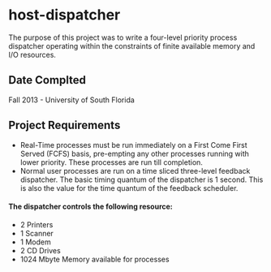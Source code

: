 # host-dispatcher
The purpose of this project was to write a four-level priority process dispatcher operating within the
constraints of finite available memory and I/O resources.

## Date Complted
Fall 2013 - University of South Florida

## Project Requirements
- Real-Time processes must be run immediately on a First Come First Served (FCFS)
basis, pre-empting any other processes running with lower priority. These processes are
run till completion. 
- Normal user processes are run on a time sliced three-level feedback dispatcher. The
basic timing quantum of the dispatcher is 1 second. This is also the value for the time
quantum of the feedback scheduler.

#### The dispatcher controls the following resource:
- 2 Printers
- 1 Scanner
- 1 Modem
- 2 CD Drives
- 1024 Mbyte Memory available for processes
